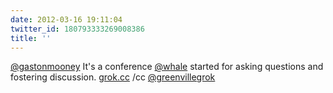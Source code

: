```yaml
---
date: 2012-03-16 19:11:04
twitter_id: 180793333269008386
title: ''
---
```


<!-- Tweet at https://twitter.com/statuses/180792625039806466 is either deleted or protected. -->

[@gastonmooney](https://twitter.com/gastonmooney) It's a conference [@whale](https://twitter.com/whale) started for asking questions and fostering discussion. [grok.cc](http://grok.cc/) /cc [@greenvillegrok](https://twitter.com/greenvillegrok)

